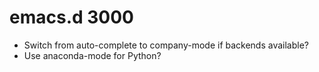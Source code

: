 emacs.d 3000
============

* Switch from auto-complete to company-mode if backends available?
* Use anaconda-mode for Python?
